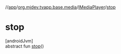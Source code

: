 //[app](../../../index.md)/[org.mjdev.tvapp.base.media](../index.md)/[IMediaPlayer](index.md)/[stop](stop.md)

# stop

[androidJvm]\
abstract fun [stop](stop.md)()
